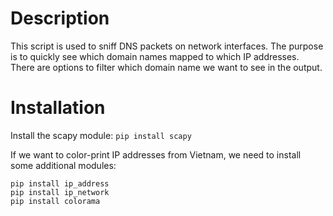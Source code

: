 # Description
This script is used to sniff DNS packets on network interfaces. The purpose is to quickly see which domain names mapped to which IP addresses. There are options to filter which domain name we want to see in the output.

# Installation
Install the scapy module: `pip install scapy`

If we want to color-print IP addresses from Vietnam, we need to install some additional modules:
```
pip install ip_address
pip install ip_network
pip install colorama
```

